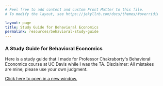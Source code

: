 ```yaml
---
# Feel free to add content and custom Front Matter to this file.
# To modify the layout, see https://jekyllrb.com/docs/themes/#overriding-theme-defaults

layout: page
title: Study Guide for Behavioral Economics
permalink: resources/behavioral-study-guide
---
```


<style>
    .pdf {
        width: 100%;
        aspect-ratio: 9 / 16;
    }

    .pdf {
        height: 100%;
        margin: 0;
        padding: 0;
    }

</style>

### A Study Guide for Behavioral Economics

Here is a study guide that I made for Professor Chakraborty's Behavioral Economics course at UC Davis while I was the TA. Disclaimer: All mistakes are mine, please use your own judgment.

<a href="https://chesun.github.io/assets/resources/behavioral_study_guide.pdf" target="_blank">Click here to open in a new window.</a>

<object data="../assets/resources/behavioral_study_guide.pdf" class="pdf"        width="90%" height="90%">
</object>

